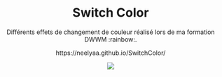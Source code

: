 <h1 align=center>Switch Color</h1>
<p align=center>Différents effets de changement de couleur réalisé lors de ma formation DWWM :rainbow:.</p>
<p align=center>https://neelyaa.github.io/SwitchColor/</p>
<p align=center> <img src="https://i.giphy.com/media/BIA2rRLTq0ibe/giphy.webp" /> </p>
